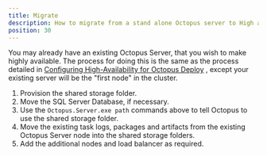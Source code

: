 ```yaml
---
title: Migrate
description: How to migrate from a stand alone Octopus server to High availability
position: 30
---
```


You may already have an existing Octopus Server, that you wish to make highly available. The process for doing this is the same as the process detailed in [Configuring High-Availability for Octopus Deploy](/docs/administration/high-availability/configure/index.md) , except your existing server will be the "first node" in the cluster.

1. Provision the shared storage folder.
2. Move the SQL Server Database, if necessary.
3. Use the `Octopus.Server.exe path` commands above to tell Octopus to use the shared storage folder.
4. Move the existing task logs, packages and artifacts from the existing Octopus Server node into the shared storage folders.
5. Add the additional nodes and load balancer as required.
